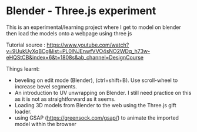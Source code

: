 # Blender - Three.js experiment

This is an experimental/learning project where I get to model on blender then load the models onto a webpage using three js 

Tutorial source : https://www.youtube.com/watch?v=9UukUyXqBCg&list=PL0lNJEnwfVVO4sNO2WDq_h73w-eHQStCB&index=6&t=1808s&ab_channel=DesignCourse

Things learnt:
- beveling on edit mode (Blender), (ctrl+shift+B). Use scroll-wheel to increase bevel segments.
- An introduction to UV unwrapping on Blender. I still need practice on this as it is not as straightforward as it seems.
- Loading 3D models from Blender to the web using the Three.js glft loader.
- using GSAP (https://greensock.com/gsap/) to animate the imported model within the browser